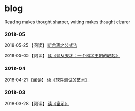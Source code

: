 # blog
Reading makes thought sharper, writing makes thought clearer

### 2018-05

2018-05-25 【阅读】 [断舍离之公式法](https://github.com/shidenggui/blog/issues/4)

2018-05-05 【阅读】 [读《师从天才：一个科学王朝的崛起》](https://github.com/shidenggui/blog/issues/3)

### 2018-04

2018-04-21 【阅读】 [读《软件测试的艺术》](https://github.com/shidenggui/blog/issues/2)

### 2018-03
2018-03-28 【阅读】 [读《富足》](https://github.com/shidenggui/blog/issues/1)
